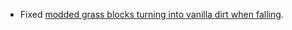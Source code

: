 - Fixed [modded grass blocks turning into vanilla dirt when falling](https://github.com/delvr/Repose/issues/15).
